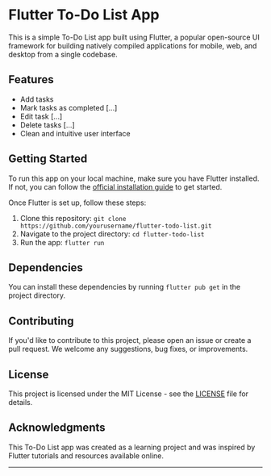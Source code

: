 # Flutter To-Do List App

This is a simple To-Do List app built using Flutter, a popular open-source UI framework for building natively compiled applications for mobile, web, and desktop from a single codebase.

## Features

- Add tasks
- Mark tasks as completed [...]
- Edit task [...]
- Delete tasks [...]
- Clean and intuitive user interface

## Getting Started

To run this app on your local machine, make sure you have Flutter installed. If not, you can follow the [official installation guide](https://flutter.dev/docs/get-started/install) to get started.

Once Flutter is set up, follow these steps:

1. Clone this repository: `git clone https://github.com/yourusername/flutter-todo-list.git`
2. Navigate to the project directory: `cd flutter-todo-list`
3. Run the app: `flutter run`

## Dependencies

You can install these dependencies by running `flutter pub get` in the project directory.

## Contributing

If you'd like to contribute to this project, please open an issue or create a pull request. We welcome any suggestions, bug fixes, or improvements.

## License

This project is licensed under the MIT License - see the [LICENSE](LICENSE) file for details.

## Acknowledgments

This To-Do List app was created as a learning project and was inspired by Flutter tutorials and resources available online.

---
